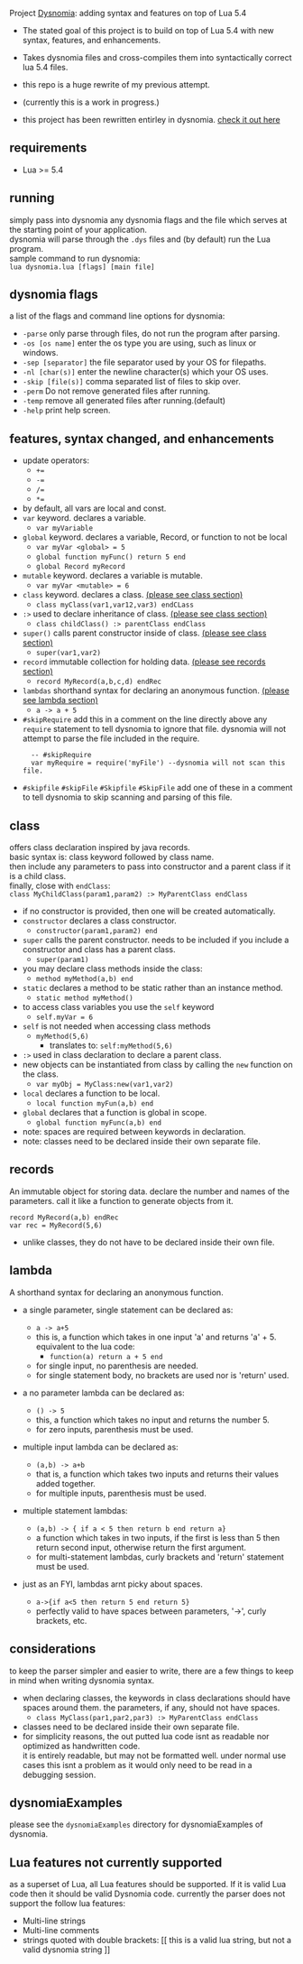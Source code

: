 
Project [Dysnomia](https://en.wikipedia.org/wiki/Dysnomia_(moon)): adding syntax and features on top of Lua 5.4 

- The stated goal of this project is to build on top of Lua 5.4 with new syntax, features, and enhancements.   

  
- Takes dysnomia files and cross-compiles them into syntactically correct lua 5.4 files.  
  

- this repo is a huge rewrite of my previous attempt.   


- (currently this is a work in progress.)

- this project has been rewritten entirley in dysnomia. [check it out here](https://github.com/return5/dysnomia)
  
## requirements
 - Lua >= 5.4

## running
simply pass into dysnomia any dysnomia flags and the file which serves at the starting point of your application.  
dysnomia will parse through the ```.dys``` files and (by default) run the Lua program.     
sample command to run dysnomia:  
``lua dysnomia.lua [flags] [main file]``  

## dysnomia flags
a list of the flags and command line options for dysnomia:  
 - ```-parse```  only parse through files, do not run the program after parsing.
 - ```-os [os name]```  enter the os type you are using, such as linux or windows.
 - ```-sep [separator]```  the file separator used by your OS for filepaths.
- ```-nl [char(s)]```  enter the newline character(s) which your OS uses.
- ``-skip [file(s)]`` comma separated list of files to skip over.
 - ```-perm```  Do not remove generated files after running.
 - ```-temp```  remove all generated files after running.(default)
 - ```-help```  print help screen.  

## features, syntax changed, and enhancements
- update operators:
  - ```+=``` 
  - ```-=``` 
  - ```/=``` 
  - ```*=```
- by default, all vars are local and const.
- ```var``` keyword. declares a variable.
  - ``var myVariable``
- ```global``` keyword. declares a variable, Record, or function to not be local
  - ```var myVar <global> = 5```
  - ``global function myFunc() return 5 end``
  - ``global Record myRecord``
- ```mutable``` keyword. declares a variable is mutable.
  - ```var myVar <mutable> = 6```
- ```class``` keyword. declares a class. [(please see class section)](#class)
  - ```class myClass(var1,var12,var3) endCLass```
- ```:>``` used to declare inheritance of class. [(please see class section)](#class)
  - ```class childClass() :> parentClass endClass```
- ```super()``` calls parent constructor inside of class. [(please see class section)](#class)
  - ``super(var1,var2)``
- ``record`` immutable collection for holding data. [(please see records section)](#records)
  - ```record MyRecord(a,b,c,d) endRec```
- ``lambdas`` shorthand syntax for declaring an anonymous function. [(please see lambda section)](#lambda)
  - ``a -> a + 5``
- ```#skipRequire``` add this in a comment on the line directly above any ```require``` statement to tell dysnomia to ignore that file. dysnomia will not attempt to parse the file included in the require.
  ```
    -- #skipRequire
    var myRequire = require('myFile') --dysnomia will not scan this file.
  ```
- ```#skipfile``` ```#skipFile``` ```#Skipfile``` ```#SkipFile``` add one of these in a comment to tell dysnomia to skip scanning and parsing of this file.

## class
offers class declaration inspired by java records.  
basic syntax is: class keyword followed by class name.  
then include any parameters to pass into constructor and a parent class if it is a child class.  
finally, close with ``endClass``:    
```class MyChildClass(param1,param2) :> MyParentClass endClass```
- if no constructor is provided, then one will be created automatically.  
- ``constructor`` declares a class constructor.
  - ```constructor(param1,param2) end```
- ``super`` calls the parent constructor. needs to be included if you include a constructor and class has a parent class.
  - ``super(param1)``
- you may declare class methods inside the class:
  - ```method myMethod(a,b) end```
- ``static`` declares a method to be static rather than an instance method.
    - ```static method myMethod()```
- to access class variables you use the ```self``` keyword
  - ```self.myVar = 6```
- ```self``` is not needed when accessing class methods
  - ```myMethod(5,6)``` 
    - translates to: ```self:myMethod(5,6)```
- ```:>``` used in class declaration to declare a parent class.
- new objects can be instantiated from class by calling the ``new`` function on the class.  
  - ```var myObj = MyClass:new(var1,var2)```
- ``local`` declares a function to be local.
  - ```local function myFun(a,b) end```
- ``global`` declares that a function is global in scope.
  - ``global function myFunc(a,b) end``
- note: spaces are required between keywords in declaration.
- note: classes need to be declared inside their own separate file.

## records
An immutable object for storing data. declare the number and names of the parameters. call it like a function to generate objects from it.
````  
record MyRecord(a,b) endRec
var rec = MyRecord(5,6)
````
- unlike classes, they do not have to be declared inside their own file.

## lambda
A shorthand syntax for declaring an anonymous function.
- a single parameter, single statement can be declared as:
  - ```a -> a+5```
  - this is, a function which takes in one input 'a' and returns 'a' + 5.  equivalent to the lua code:
    - ``function(a) return a + 5 end``
  - for single input, no parenthesis are needed.
  - for single statement body, no brackets are used nor is 'return' used.  
  

- a no parameter lambda can be declared as:
  - ```() -> 5```
  - this, a function which takes no input and returns the number 5.
  - for zero inputs, parenthesis must be used.  
  

- multiple input lambda can be declared as:
  - ``(a,b) -> a+b``
  - that is, a function which takes two inputs and returns their values added together.
  - for multiple inputs, parenthesis must be used.  
  

- multiple statement lambdas:
  - ```(a,b) -> { if a < 5 then return b end return a}```
  - a function which takes in two inputs, if the first is less than 5 then return second input, otherwise return the first argument.
  - for multi-statement lambdas, curly brackets and 'return' statement must be used.  


- just as an FYI, lambdas arnt picky about spaces.
  - ``a->{if a<5 then return 5 end return 5} ``
  - perfectly valid to have spaces between parameters, '->', curly brackets, etc.   


## considerations
to keep the parser simpler and easier to write, there are a few things to keep in mind when writing dysnomia syntax.
- when declaring classes, the keywords in class declarations should have spaces around them. the parameters, if any, should not have spaces.
  - ```class MyClass(par1,par2,par3) :> MyParentClass endClass```
- classes need to be declared inside their own separate file.
- for simplicity reasons, the out putted lua code isnt as readable nor optimized as handwritten code.  
  it is entirely readable, but may not be formatted well. under normal use cases this isnt a problem as it would only need to be read in a debugging session.

## dysnomiaExamples
  please see the ``dysnomiaExamples`` directory for dysnomiaExamples of dysnomia.

## Lua features not currently supported
as a superset of Lua, all  Lua features should be supported. If it is valid Lua code then it should be valid Dysnomia code. 
currently the parser does not support the follow lua features:
  - Multi-line strings  
  - Multi-line comments  
  - strings quoted with double brackets: [[ this is a valid lua string, but not a valid dysnomia string ]]
